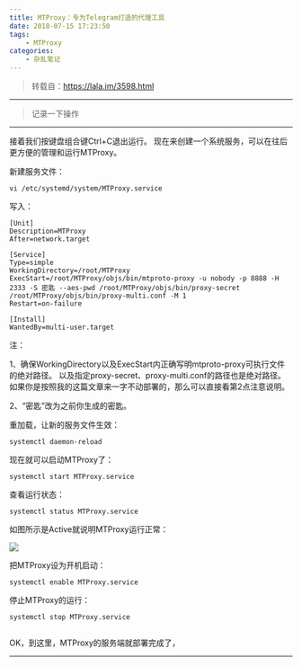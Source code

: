 ```yaml
---
title: MTProxy：专为Telegram打造的代理工具
date: 2018-07-15 17:23:50
tags:
	- MTProxy
categories:
	- 杂乱笔记
---
```

> 转载自：https://lala.im/3598.html
---

> 记录一下操作

---

接着我们按键盘组合键Ctrl+C退出运行。
现在来创建一个系统服务，可以在往后更方便的管理和运行MTProxy。

新建服务文件：
```
vi /etc/systemd/system/MTProxy.service

```

写入：
```
[Unit]
Description=MTProxy
After=network.target

[Service]
Type=simple
WorkingDirectory=/root/MTProxy
ExecStart=/root/MTProxy/objs/bin/mtproto-proxy -u nobody -p 8888 -H 2333 -S 密匙 --aes-pwd /root/MTProxy/objs/bin/proxy-secret /root/MTProxy/objs/bin/proxy-multi.conf -M 1
Restart=on-failure

[Install]
WantedBy=multi-user.target

```

注：

1、确保WorkingDirectory以及ExecStart内正确写明mtproto-proxy可执行文件的绝对路径。
以及指定proxy-secret、proxy-multi.conf的路径也是绝对路径。如果你是按照我的这篇文章来一字不动部署的，那么可以直接看第2点注意说明。

2、“密匙”改为之前你生成的密匙。

重加载，让新的服务文件生效：
```
systemctl daemon-reload

```
现在就可以启动MTProxy了：
```
systemctl start MTProxy.service
```

查看运行状态：
```
systemctl status MTProxy.service
```

如图所示是Active就说明MTProxy运行正常：

![](https://lala.im/wp-content/uploads/2018/06/lala.im_2018-06-11-00-795.png)

把MTProxy设为开机启动：
```
systemctl enable MTProxy.service
```

停止MTProxy的运行：
```
systemctl stop MTProxy.service


```
OK，到这里，MTProxy的服务端就部署完成了，


---

